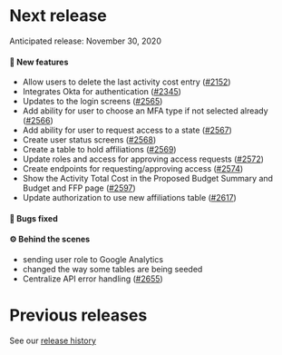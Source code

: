 # Next release

Anticipated release: November 30, 2020

#### 🚀 New features

- Allow users to delete the last activity cost entry ([#2152])
- Integrates Okta for authentication ([#2345])
- Updates to the login screens ([#2565])
- Add ability for user to choose an MFA type if not selected already ([#2566])
- Add ability for user to request access to a state ([#2567])
- Create user status screens ([#2568])
- Create a table to hold affiliations ([#2569])
- Update roles and access for approving access requests ([#2572])
- Create endpoints for requesting/approving access ([#2574])
- Show the Activity Total Cost in the Proposed Budget Summary and Budget and FFP page ([#2597])
- Update authorization to use new affiliations table ([#2617])

#### 🐛 Bugs fixed

#### ⚙️ Behind the scenes

- sending user role to Google Analytics
- changed the way some tables are being seeded
- Centralize API error handling ([#2655])

# Previous releases

See our [release history](https://github.com/CMSgov/eAPD/releases)

[#2152]: https://github.com/cmsgov/eapd/issues/2152
[#2345]: https://github.com/cmsgov/eapd/issues/2345
[#2565]: https://github.com/cmsgov/eapd/issues/2565
[#2566]: https://github.com/cmsgov/eapd/issues/2566
[#2567]: https://github.com/cmsgov/eapd/issues/2567
[#2568]: https://github.com/cmsgov/eapd/issues/2568
[#2569]: https://github.com/cmsgov/eapd/issues/2569
[#2572]: https://github.com/cmsgov/eapd/issues/2572
[#2574]: https://github.com/cmsgov/eapd/issues/2574
[#2597]: https://github.com/cmsgov/eapd/issues/2597
[#2617]: https://github.com/cmsgov/eapd/issues/2617
[#2655]: https://github.com/CMSgov/eAPD/issues/2655
